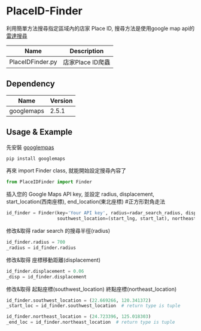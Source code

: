 # PlaceID-Finder

利用簡單方法搜尋指定區域內的店家 Place ID, 搜尋方法是使用google map api的[雷達搜尋](https://developers.google.com/places/web-service/search?hl=zh-tw#RadarSearchRequests)

|Name|Description|
|----|----|
|PlaceIDFinder.py|店家Place ID爬蟲|

## Dependency
|Name|Version|
|----|----|
|googlemaps|2.5.1|

## Usage & Example
先安裝 [googlempas](https://github.com/googlemaps/google-maps-services-python)

```python
pip install googlemaps
```

再來 import Finder class, 就能開始設定搜尋內容了
```python
from PlaceIDFinder import Finder
```

插入您的 Google Maps API key, 並設定 radius, displacement, start_location(西南座標), end_location(東北座標) #正方形對角走法
```python
id_finder = Finder(key='Your API key', radius=radar_search_radius, disp=coord_move_disp, type=place_type,
                   southwest_location=(start_lng, start_lat), northeast_location=(end_lng, end_lat))
```

修改&取得 radar search 的搜尋半徑(radius)
```python
id_finder.radius = 700
_radius = id_finder.radius
```

修改&取得 座標移動距離(displacement)
```python
id_finder.displacement = 0.06
_disp = id_finder.displacement
```

修改&取得 起點座標(southwest_location) 終點座標(northeast_location)
```python
id_finder.southwest_location = (22.669266, 120.341372)
_start_loc = id_finder.southwest_location  # return type is tuple

id_finder.northeast_location = (24.723396, 125.018303)
_end_loc = id_finder.northeast_location  # return type is tuple
```

